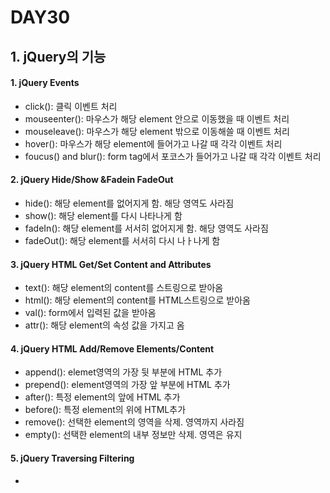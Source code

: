 # DAY30

## 1. jQuery의 기능

#### 1. jQuery Events
* click(): 클릭 이벤트 처리
* mouseenter(): 마우스가 해당 element 안으로 이동했을 때 이벤트 처리
* mouseleave(): 마우스가 해당 element 밖으로 이동해쓸 때 이벤트 처리
* hover(): 마우스가 해당 element에 들어가고 나갈 때 각각 이벤트 처리
* foucus() and blur(): form tag에서 포코스가 들어가고 나갈 때 각각 이벤트 처리

#### 2. jQuery Hide/Show &Fadein FadeOut
* hide(): 해당 element를 없어지게 함. 해당 영역도 사라짐
* show(): 해당 element를 다시 나타나게 함
* fadeIn(): 해당 element를 서서히 없어지게 함. 해당 영역도 사라짐
* fadeOut(): 해당 element를 서서히 다시 나ㅏ나게 함

#### 3. jQuery HTML Get/Set Content and Attributes
* text(): 해당 element의 content를 스트링으로 받아옴
* html(): 해당 element의 content를 HTML스트링으로 받아옴
* val(): form에서 입력된 값을 받아옴
* attr(): 해당 element의 속성 값을 가지고 옴

#### 4. jQuery HTML Add/Remove Elements/Content 
* append(): elemet영역의 가장 뒷 부분에 HTML 추가
* prepend(): element영역의 가장 앞 부분에 HTML 추가
* after(): 특정 element의 앞에 HTML 추가
* before(): 특정 element의 위에 HTML추가
* remove(): 선택한 element의 영역을 삭제. 영역까지 사라짐
* empty(): 선택한 element의 내부 정보만 삭제. 영역은 유지

#### 5.  jQuery Traversing Filtering
* 
